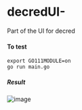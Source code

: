 # decredUI-
Part of the UI for decred

#### To test
```
export GO111MODULE=on
go run main.go
```

##### Result

![image](https://github.com/revealtheweb/decredUI/blob/master/screenshot/ui-image.png)